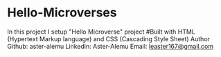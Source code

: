 # Hello-Microverses
In this project I setup "Hello Microverse" project
#Built with
HTML (Hypertext Markup language) and CSS (Cascading Style Sheet)
Author
Github: aster-alemu
Linkedin: Aster-Alemu
Email: leaster167@gmail.com
